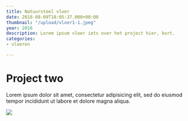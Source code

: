 ```yaml
---
title: Natuursteel vloer
date: 2018-08-09T18:05:37.000+00:00
thumbnail: "/upload/vloer1-1.jpeg"
year: 2016
description: Lorem ipsum vloer iets over het project hier, kort.
categories:
- vloeren

---
```

# Project two

Lorem ipsum dolor sit amet, consectetur adipisicing elit, sed do eiusmod tempor incididunt ut labore et dolore magna aliqua.

![](/upload/photo-1516906736502-5d3fedc3019a.jpeg)